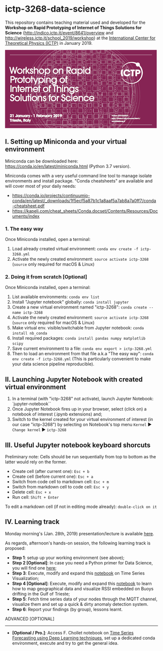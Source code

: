 # ictp-3268-data-science

This repository contains teaching material used and developed for the **Workshop on Rapid Prototyping of Internet of Things Solutions for Science** (http://indico.ictp.it/event/8641/overview and http://wireless.ictp.it/school_2019/workshop) at the [International Center for Theoretical Physics (ICTP)](https://www.ictp.it/) in January 2019.

![Poster](lectures/img/poster.png)

## I. Setting up Miniconda and your virtual environment
Miniconda can be downloaded here: https://conda.io/en/latest/miniconda.html (Python 3.7 version).

Miniconda comes with a very useful command line tool to manage isolate environments and install package. "Conda cheatsheets" are available and will cover most of your daily needs:
- https://conda.io/projects/continuumio-conda/en/latest/_downloads/1f5ecf5a87b1c1a8aaf5a7ab8a7a0ff7/conda-cheatsheet.pdf
- https://kapeli.com/cheat_sheets/Conda.docset/Contents/Resources/Documents/index

### 1. The easy way
Once Miniconda installed, open a terminal:

1. Load already created virtual environment: `conda env create -f ictp-3268.yml`
2. Activate the newly created environment: `source activate ictp-3268` (`source` only required for macOS & Linux)

### 2. Doing it from scratch [Optional]
Once Miniconda installed, open a terminal:

1. List available environments: `conda env list`
2. Install "Jupyter notebook" globally: `conda install jupyter`
2. Create a new virtual environment named "ictp-3268": `conda create --name ictp-3268`
3. Activate the newly created environment: `source activate ictp-3268` (`source` only required for macOS & Linux)
4. Make virtual env. visible/switchable from Jupyter notebook: `conda install nb_conda`
5. Install required packages: `conda install pandas numpy matplotlib scipy`
6. Save current environment to a file: `conda env export > ictp-3268.yml`
7. Then to load an environment from that file a.k.a "The easy way": `conda env create -f ictp-3268.yml` (This is particularly convenient to make your data science pipeline reproducible).

## II. Launching Jupyter Notebook with created virtual environment
1. In a terminal (with "ictp-3268" not activate), launch Jupyter Notebook: `jupyter-notebook``
2. Once Jupyter Notebook fires up in your browser, select (click on) a notebook of interest (.ipynb extensions) and;
3. Switch to the kernel created for your virtual environment of interest (in our case "ictp-3268") by selecting on Notebook's top menu `Kernel` &#9658; `Change kernel` &#9658; `ictp-3268` 

## III. Useful Jupyter notebook keyboard shorcuts
Preliminary note: Cells should be run sequentially from top to bottom as the latter would rely on the former.

* Create cell (after current one): `Esc + b`
* Create cell (before current one): `Esc + a`
* Switch from code cell to markdown cell: `Esc + m`
* Switch from markdown cell to code cell: `Esc + y`
* Delete cell: `Esc + x`
* Run cell: `Shift + Enter`

To edit a markdown cell (if not in editing mode already): `double-click on it`

## IV. Learning track
Monday morning's (Jan. 28th, 2019) presentation/lecture is available [here](./lectures). 

As regards, afternoon's hands-on session, the following learning track is proposed:

* **Step 1**: setup up your working environment (see above);
* **Step 2 [Optional]**: In case you need a Python primer for Data Science, you will find one [here](./hands-on-sessions/notebooks/0-python-language-essentials-for-data-science.ipynb);
* **Step 3**: Execute, modify and expand this [notebook](./hands-on-sessions/notebooks/2-time-series-visualization-python.ipynb) on Time Series Visualization;
* **Step 4 [Optional]**: Execute, modify and expand this [notebook](./hands-on-sessions/notebooks/3-mapping-buoys.ipynb) to learn how to map geographical data and visualize RSSI embedded on Buoys drifting in the Gulf of Trieste;
* **Step 5**: Fetch time series data of your nodes through the MQTT channel, visualize them and set up a quick & dirty anomaly detection system.
* **Step 6**: Report your findings (by group), lessons learnt.

ADVANCED [OPTIONAL]
___
* **[Optional / Pro.]**: Access F. Chollet notebook on [Time Series Forecasting using Deep Learning techniques](https://github.com/fchollet/deep-learning-with-python-notebooks/blob/master/6.3-advanced-usage-of-recurrent-neural-networks.ipynb), set up a dedicated conda environment, execute and try to get the general idea. 

